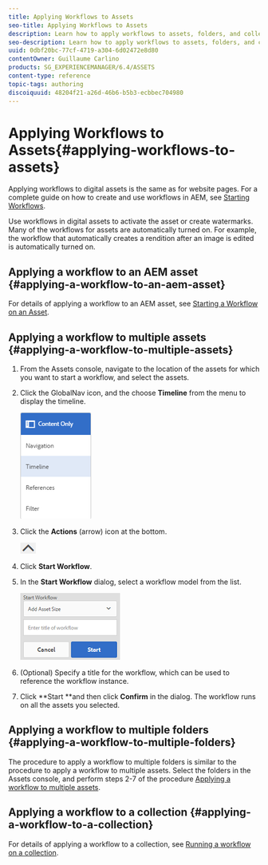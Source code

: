 ```yaml
---
title: Applying Workflows to Assets
seo-title: Applying Workflows to Assets
description: Learn how to apply workflows to assets, folders, and collections in AEM Assets.
seo-description: Learn how to apply workflows to assets, folders, and collections in AEM Assets.
uuid: 0dbf20bc-77cf-4719-a304-6d02472e8d80
contentOwner: Guillaume Carlino
products: SG_EXPERIENCEMANAGER/6.4/ASSETS
content-type: reference
topic-tags: authoring
discoiquuid: 48204f21-a26d-46b6-b5b3-ecbbec704980
---
```


# Applying Workflows to Assets{#applying-workflows-to-assets}

Applying workflows to digital assets is the same as for website pages. For a complete guide on how to create and use workflows in AEM, see [Starting Workflows](../../sites/authoring/using/workflows-participating.md).

Use workflows in digital assets to activate the asset or create watermarks. Many of the workflows for assets are automatically turned on. For example, the workflow that automatically creates a rendition after an image is edited is automatically turned on.

## Applying a workflow to an AEM asset {#applying-a-workflow-to-an-aem-asset}

For details of applying a workflow to an AEM asset, see [Starting a Workflow on an Asset](../../assets/using/managing-assets-touch-ui.md#starting-a-workflow-on-an-asset).

## Applying a workflow to multiple assets {#applying-a-workflow-to-multiple-assets}

1. From the Assets console, navigate to the location of the assets for which you want to start a workflow, and select the assets.
1. Click the GlobalNav icon, and the choose **Timeline** from the menu to display the timeline.

   ![](assets/chlimage_1-136.png)

1. Click the **Actions** (arrow) icon at the bottom.

   ![](assets/chlimage_1-137.png)

1. Click **Start Workflow**.
1. In the **Start Workflow** dialog, select a workflow model from the list.

   ![](assets/chlimage_1-138.png)

1. (Optional) Specify a title for the workflow, which can be used to reference the workflow instance.
1. Click **Start **and then click **Confirm** in the dialog. The workflow runs on all the assets you selected.

## Applying a workflow to multiple folders {#applying-a-workflow-to-multiple-folders}

The procedure to apply a workflow to multiple folders is similar to the procedure to apply a workflow to multiple assets. Select the folders in the Assets console, and perform steps 2-7 of the procedure [Applying a workflow to multiple assets](../../assets/using/assets-workflow.md#applying-a-workflow-to-multiple-assets).

## Applying a workflow to a collection {#applying-a-workflow-to-a-collection}

For details of applying a workflow to a collection, see [Running a workflow on a collection](../../assets/using/managing-collections-touch-ui.md#running-a-workflow-on-a-collection).
